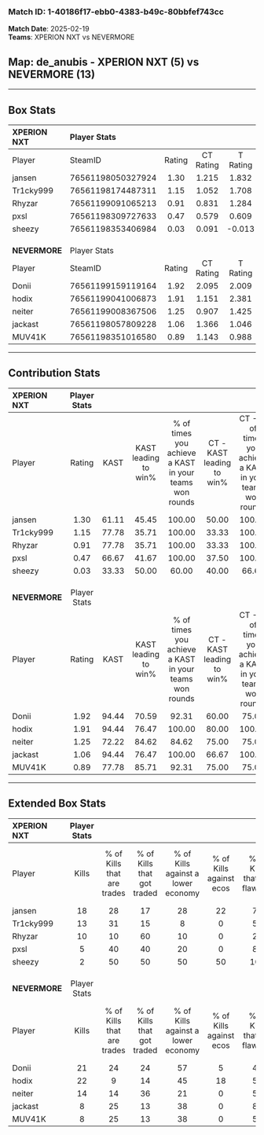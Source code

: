 ### Match ID: 1-40186f17-ebb0-4383-b49c-80bbfef743cc  
**Match Date**: 2025-02-19  
**Teams**: XPERION NXT vs NEVERMORE  

## **Map**: de_anubis - XPERION NXT (5) vs NEVERMORE (13)  
---  

## Box Stats  

| **XPERION NXT** | Player Stats      |        |           |          |       |       |       |         |        |      |     |
| :- | :- | :-: | :-: | :-: | :-: | :-: | :-: | :-: | :-: | :-: | :-: |
| Player          | SteamID           | Rating | CT Rating | T Rating | KAST  |  ADR  | Kills | Assists | Deaths | K/D  | HS% |
| jansen          | 76561198050327924 |  1.30  |   1.215   |  1.832   | 61.11 | 108.4 |  18   |    5    |   15   | 1.20 | 33  |
| Tr1cky999       | 76561198174487311 |  1.15  |   1.052   |  1.708   | 77.78 | 72.4  |  13   |    4    |   12   | 1.08 | 38  |
| Rhyzar          | 76561199091065213 |  0.91  |   0.831   |  1.284   | 77.78 | 68.8  |  10   |    4    |   15   | 0.67 | 70  |
| pxsl            | 76561198309727633 |  0.47  |   0.579   |  0.609   | 66.67 | 32.7  |   5   |    4    |   15   | 0.33 | 60  |
| sheezy          | 76561198353406984 |  0.03  |   0.091   |  -0.013  | 33.33 | 27.7  |   2   |    2    |   16   | 0.13 | 50  |
|                 |                   |        |           |          |       |       |       |         |        |      |     |
|                 |                   |        |           |          |       |       |       |         |        |      |     |
|                 |                   |        |           |          |       |       |       |         |        |      |     |
| **NEVERMORE**   | Player Stats      |        |           |          |       |       |       |         |        |      |     |
| Player          | SteamID           | Rating | CT Rating | T Rating | KAST  |  ADR  | Kills | Assists | Deaths | K/D  | HS% |
| Donii           | 76561199159119164 |  1.92  |   2.095   |  2.009   | 94.44 | 124.5 |  21   |    5    |   9    | 2.33 | 61  |
| hodix           | 76561199041006873 |  1.91  |   1.151   |  2.381   | 94.44 | 108.9 |  22   |    3    |   9    | 2.44 | 31  |
| neiter          | 76561199008367506 |  1.25  |   0.907   |  1.425   | 72.22 | 87.1  |  14   |    1    |   10   | 1.40 | 71  |
| jackast         | 76561198057809228 |  1.06  |   1.366   |  1.046   | 94.44 | 51.3  |   8   |   11    |   10   | 0.80 | 62  |
| MUV41K          | 76561198351016580 |  0.89  |   1.143   |  0.988   | 77.78 | 47.3  |   8   |    4    |   10   | 0.80 | 62  |
---  

## Contribution Stats  

| **XPERION NXT** | Player Stats |       |                      |                                                        |                           |                                                             |                          |                                                            |
| :- | :-: | :-: | :-: | :-: | :-: | :-: | :-: | :-: |
| Player          |    Rating    | KAST  | KAST leading to win% | % of times you achieve a KAST in your teams won rounds | CT - KAST leading to win% | CT - % of times you achieve a KAST in your teams won rounds | T - KAST leading to win% | T - % of times you achieve a KAST in your teams won rounds |
| jansen          |     1.30     | 61.11 |        45.45         |                         100.00                         |           50.00           |                           100.00                            |          40.00           |                           100.00                           |
| Tr1cky999       |     1.15     | 77.78 |        35.71         |                         100.00                         |           33.33           |                           100.00                            |          40.00           |                           100.00                           |
| Rhyzar          |     0.91     | 77.78 |        35.71         |                         100.00                         |           33.33           |                           100.00                            |          40.00           |                           100.00                           |
| pxsl            |     0.47     | 66.67 |        41.67         |                         100.00                         |           37.50           |                           100.00                            |          50.00           |                           100.00                           |
| sheezy          |     0.03     | 33.33 |        50.00         |                         60.00                          |           40.00           |                            66.67                            |          100.00          |                           50.00                            |
|                 |              |       |                      |                                                        |                           |                                                             |                          |                                                            |
|                 |              |       |                      |                                                        |                           |                                                             |                          |                                                            |
|                 |              |       |                      |                                                        |                           |                                                             |                          |                                                            |
| **NEVERMORE**   | Player Stats |       |                      |                                                        |                           |                                                             |                          |                                                            |
| Player          |    Rating    | KAST  | KAST leading to win% | % of times you achieve a KAST in your teams won rounds | CT - KAST leading to win% | CT - % of times you achieve a KAST in your teams won rounds | T - KAST leading to win% | T - % of times you achieve a KAST in your teams won rounds |
| Donii           |     1.92     | 94.44 |        70.59         |                         92.31                          |           60.00           |                            75.00                            |          75.00           |                           100.00                           |
| hodix           |     1.91     | 94.44 |        76.47         |                         100.00                         |           80.00           |                           100.00                            |          75.00           |                           100.00                           |
| neiter          |     1.25     | 72.22 |        84.62         |                         84.62                          |           75.00           |                            75.00                            |          88.89           |                           88.89                            |
| jackast         |     1.06     | 94.44 |        76.47         |                         100.00                         |           66.67           |                           100.00                            |          81.82           |                           100.00                           |
| MUV41K          |     0.89     | 77.78 |        85.71         |                         92.31                          |           75.00           |                            75.00                            |          90.00           |                           100.00                           |
---  

## Extended Box Stats  

| **XPERION NXT** | Player Stats |                            |                            |                                    |                         |                              |                                 |        |                             |                                     |                          |                               |                            |
| :- | :-: | :-: | :-: | :-: | :-: | :-: | :-: | :-: | :-: | :-: | :-: | :-: | :-: |
| Player          |    Kills     | % of Kills that are trades | % of Kills that got traded | % of Kills against a lower economy | % of Kills against ecos | % of Kills that are flawless | % of Kills that are close duels | Deaths | % of Deaths that get traded | % of Deaths against a lower economy | % of Deaths against ecos | % of Deaths that are flawless | % of Deaths that are close |
| jansen          |      18      |             28             |             17             |                 28                 |           22            |              72              |                0                |   15   |             27              |                  7                  |            0             |              53               |             20             |
| Tr1cky999       |      13      |             31             |             15             |                 8                  |            0            |              54              |                8                |   12   |             33              |                  8                  |            0             |              58               |             8              |
| Rhyzar          |      10      |             10             |             60             |                 10                 |            0            |              20              |               10                |   15   |             13              |                  7                  |            0             |              53               |             7              |
| pxsl            |      5       |             40             |             40             |                 20                 |            0            |              80              |                0                |   15   |             27              |                 13                  |            7             |              53               |             7              |
| sheezy          |      2       |             50             |             50             |                 50                 |           50            |             100              |                0                |   16   |              6              |                  6                  |            0             |              63               |             13             |
|                 |              |                            |                            |                                    |                         |                              |                                 |        |                             |                                     |                          |                               |                            |
|                 |              |                            |                            |                                    |                         |                              |                                 |        |                             |                                     |                          |                               |                            |
|                 |              |                            |                            |                                    |                         |                              |                                 |        |                             |                                     |                          |                               |                            |
| **NEVERMORE**   | Player Stats |                            |                            |                                    |                         |                              |                                 |        |                             |                                     |                          |                               |                            |
| Player          |    Kills     | % of Kills that are trades | % of Kills that got traded | % of Kills against a lower economy | % of Kills against ecos | % of Kills that are flawless | % of Kills that are close duels | Deaths | % of Deaths that get traded | % of Deaths against a lower economy | % of Deaths against ecos | % of Deaths that are flawless | % of Deaths that are close |
| Donii           |      21      |             24             |             24             |                 57                 |            5            |              43              |               10                |   9    |             44              |                 22                  |            11            |              33               |             11             |
| hodix           |      22      |             9              |             14             |                 45                 |           18            |              59              |               14                |   9    |             22              |                 33                  |            0             |              89               |             0              |
| neiter          |      14      |             14             |             36             |                 21                 |            0            |              57              |                7                |   10   |              0              |                 40                  |            0             |              60               |             10             |
| jackast         |      8       |             25             |             13             |                 38                 |            0            |              88              |                0                |   10   |             30              |                 20                  |            0             |              50               |             0              |
| MUV41K          |      8       |             25             |             13             |                 38                 |            0            |              50              |               25                |   10   |             50              |                 30                  |            0             |              60               |             0              |
